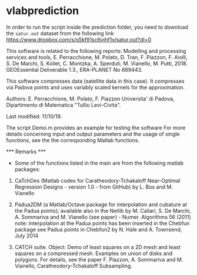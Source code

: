 # vlabprediction

In order to run the script inside the prediction folder, you need to download the `satur.out` dataset from the following link  https://www.dropbox.com/s/s5kf91sc6vjhf1v/satur.out?dl=0

This software is related to the following reports: Modelling and processing services and tools, E. Perracchione, M. Polato, D. Tran, F. Piazzon, F. Aiolli, S. De Marchi, S. Kollet, C. Montzka, A. Sperduti, M. Vianello, M. Putti, 2018. GEOEssential Deliverable 1.3., ERA-PLANET No 689443.

This software compresses data (satellite data in this case). It compresses
via Padova points and uses variably scaled kernels for the approximation. 

Authors:  E. Perracchione, M. Polato, F. Piazzon
                 Universita' di Padova, 
                 Dipartimento di Matematica "Tullio Levi-Civita".

Last modified: 11/10/19.

The script Demo.m provides an example for testing the software
For more details concerning input and output parameters and the usage of 
single functions, see the the corresponding Matlab functions.

*** Remarks ***

- Some of the functions listed in the main are from the following matlab packages: 

1. CaTchDes (Matlab codes for Caratheodory-Tchakaloff Near-Optimal Regression Designs - version 1.0 - from GitHub)
by L. Bos and M. Vianello

2. Padua2DM (a Matlab/Octave package for interpolation and cubature at the Padua points); available also in the Netlib
by M. Caliari, S. De Marchi, A. Sommariva and M. Vianello (see paper) - Numer. Algorithms 56 (2011)
note: interpolation at the Padua points has been inserted in the Chebfun package
see Padua points in Chebfun2 by N. Hale and A. Townsend, July 2014

3. CATCH suite. Object: Demo of least squares on a 2D mesh and least squares on a compressed mesh. Examples on union of disks and polygons. For details, see the paper F. Piazzon, A. Sommariva and M. Vianello, Caratheodory-Tchakaloff Subsampling.
